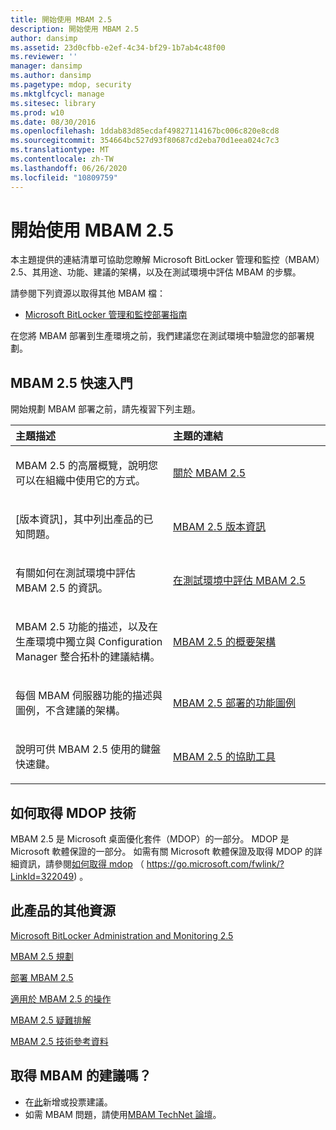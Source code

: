 ```yaml
---
title: 開始使用 MBAM 2.5
description: 開始使用 MBAM 2.5
author: dansimp
ms.assetid: 23d0cfbb-e2ef-4c34-bf29-1b7ab4c48f00
ms.reviewer: ''
manager: dansimp
ms.author: dansimp
ms.pagetype: mdop, security
ms.mktglfcycl: manage
ms.sitesec: library
ms.prod: w10
ms.date: 08/30/2016
ms.openlocfilehash: 1ddab83d85ecdaf49827114167bc006c820e8cd8
ms.sourcegitcommit: 354664bc527d93f80687cd2eba70d1eea024c7c3
ms.translationtype: MT
ms.contentlocale: zh-TW
ms.lasthandoff: 06/26/2020
ms.locfileid: "10809759"
---
```

# 開始使用 MBAM 2.5


本主題提供的連結清單可協助您瞭解 Microsoft BitLocker 管理和監控（MBAM）2.5、其用途、功能、建議的架構，以及在測試環境中評估 MBAM 的步驟。

請參閱下列資源以取得其他 MBAM 檔：

-   [Microsoft BitLocker 管理和監控部署指南](https://go.microsoft.com/fwlink/?LinkId=396653)

在您將 MBAM 部署到生產環境之前，我們建議您在測試環境中驗證您的部署規劃。

## MBAM 2.5 快速入門


開始規劃 MBAM 部署之前，請先複習下列主題。

<table>
<colgroup>
<col width="50%" />
<col width="50%" />
</colgroup>
<thead>
<tr class="header">
<th align="left">主題描述</th>
<th align="left">主題的連結</th>
</tr>
</thead>
<tbody>
<tr class="odd">
<td align="left"><p>MBAM 2.5 的高層概覽，說明您可以在組織中使用它的方式。</p></td>
<td align="left"><p><a href="about-mbam-25.md" data-raw-source="[About MBAM 2.5](about-mbam-25.md)">關於 MBAM 2.5</a></p></td>
</tr>
<tr class="even">
<td align="left"><p>[版本資訊]，其中列出產品的已知問題。</p></td>
<td align="left"><p><a href="release-notes-for-mbam-25.md" data-raw-source="[Release Notes for MBAM 2.5](release-notes-for-mbam-25.md)">MBAM 2.5 版本資訊</a></p></td>
</tr>
<tr class="odd">
<td align="left"><p>有關如何在測試環境中評估 MBAM 2.5 的資訊。</p></td>
<td align="left"><p><a href="evaluating-mbam-25-in-a-test-environment.md" data-raw-source="[Evaluating MBAM 2.5 in a Test Environment](evaluating-mbam-25-in-a-test-environment.md)">在測試環境中評估 MBAM 2.5</a></p></td>
</tr>
<tr class="even">
<td align="left"><p>MBAM 2.5 功能的描述，以及在生產環境中獨立與 Configuration Manager 整合拓朴的建議結構。</p></td>
<td align="left"><p><a href="high-level-architecture-for-mbam-25.md" data-raw-source="[High-Level Architecture for MBAM 2.5](high-level-architecture-for-mbam-25.md)">MBAM 2.5 的概要架構</a></p></td>
</tr>
<tr class="odd">
<td align="left"><p>每個 MBAM 伺服器功能的描述與圖例，不含建議的架構。</p></td>
<td align="left"><p><a href="illustrated-features-of-an-mbam-25-deployment.md" data-raw-source="[Illustrated Features of an MBAM 2.5 Deployment](illustrated-features-of-an-mbam-25-deployment.md)">MBAM 2.5 部署的功能圖例</a></p></td>
</tr>
<tr class="even">
<td align="left"><p>說明可供 MBAM 2.5 使用的鍵盤快速鍵。</p></td>
<td align="left"><p><a href="accessibility-for-mbam-25.md" data-raw-source="[Accessibility for MBAM 2.5](accessibility-for-mbam-25.md)">MBAM 2.5 的協助工具</a></p></td>
</tr>
</tbody>
</table>

 

## 如何取得 MDOP 技術


MBAM 2.5 是 Microsoft 桌面優化套件（MDOP）的一部分。 MDOP 是 Microsoft 軟體保證的一部分。 如需有關 Microsoft 軟體保證及取得 MDOP 的詳細資訊，請參閱[如何取得 mdop](https://go.microsoft.com/fwlink/?LinkId=322049) （ https://go.microsoft.com/fwlink/?LinkId=322049) 。

## <a href="" id="other-resources-for-this-product-"></a>此產品的其他資源


[Microsoft BitLocker Administration and Monitoring 2.5](index.md)

[MBAM 2.5 規劃](planning-for-mbam-25.md)

[部署 MBAM 2.5](deploying-mbam-25.md)

[適用於 MBAM 2.5 的操作](operations-for-mbam-25.md)

[MBAM 2.5 疑難排解](troubleshooting-mbam-25.md)

[MBAM 2.5 技術參考資料](technical-reference-for-mbam-25.md)

## 取得 MBAM 的建議嗎？
- 在[此](http://mbam.uservoice.com/forums/268571-microsoft-bitlocker-administration-and-monitoring)新增或投票建議。 
- 如需 MBAM 問題，請使用[MBAM TechNet 論壇](https://social.technet.microsoft.com/Forums/home?forum=mdopmbam)。

 

 






